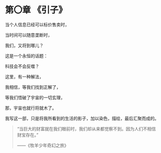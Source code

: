 # 第〇章      《引子》

当个人信息已经可以标价售卖时，

当时间可以随意垄断时，

我们，又将到哪儿？

这是一个永恒的话题：

科技会不会反噬？

这里，有一种解法，

我相信，等我们找到正解了，

等我们悟破了宇宙的一切玄理，

那，宇宙也就行将就木了。

我写这一部，只是将我所看到的生活的影子，加以染色，描绘，最后汇聚而成的。

> “当巨大的财富就在我们眼前时，我们却从来都觉察不到。因为人们不相信财宝存在。”
>
> ——《牧羊少年奇幻之旅》